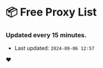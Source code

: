 # :package: Free Proxy List
### Updated every 15 minutes.

- Last updated: `2024-09-06 12:57`

:heart:
